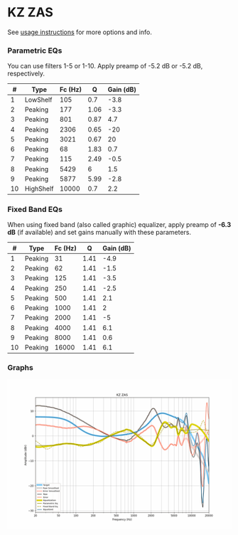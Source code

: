 # KZ ZAS
See [usage instructions](https://github.com/jaakkopasanen/AutoEq#usage) for more options and info.

### Parametric EQs
You can use filters 1-5 or 1-10. Apply preamp of -5.2 dB or -5.2 dB, respectively.

|   # | Type      |   Fc (Hz) |    Q |   Gain (dB) |
|-----|-----------|-----------|------|-------------|
|   1 | LowShelf  |       105 | 0.7  |        -3.8 |
|   2 | Peaking   |       177 | 1.06 |        -3.3 |
|   3 | Peaking   |       801 | 0.87 |         4.7 |
|   4 | Peaking   |      2306 | 0.65 |       -20   |
|   5 | Peaking   |      3021 | 0.67 |        20   |
|   6 | Peaking   |        68 | 1.83 |         0.7 |
|   7 | Peaking   |       115 | 2.49 |        -0.5 |
|   8 | Peaking   |      5429 | 6    |         1.5 |
|   9 | Peaking   |      5877 | 5.99 |        -2.8 |
|  10 | HighShelf |     10000 | 0.7  |         2.2 |

### Fixed Band EQs
When using fixed band (also called graphic) equalizer, apply preamp of **-6.3 dB** (if available) and set gains manually with these parameters.

|   # | Type    |   Fc (Hz) |    Q |   Gain (dB) |
|-----|---------|-----------|------|-------------|
|   1 | Peaking |        31 | 1.41 |        -4.9 |
|   2 | Peaking |        62 | 1.41 |        -1.5 |
|   3 | Peaking |       125 | 1.41 |        -3.5 |
|   4 | Peaking |       250 | 1.41 |        -2.5 |
|   5 | Peaking |       500 | 1.41 |         2.1 |
|   6 | Peaking |      1000 | 1.41 |         2   |
|   7 | Peaking |      2000 | 1.41 |        -5   |
|   8 | Peaking |      4000 | 1.41 |         6.1 |
|   9 | Peaking |      8000 | 1.41 |         0.6 |
|  10 | Peaking |     16000 | 1.41 |         6.1 |

### Graphs
![](./KZ%20ZAS.png)
